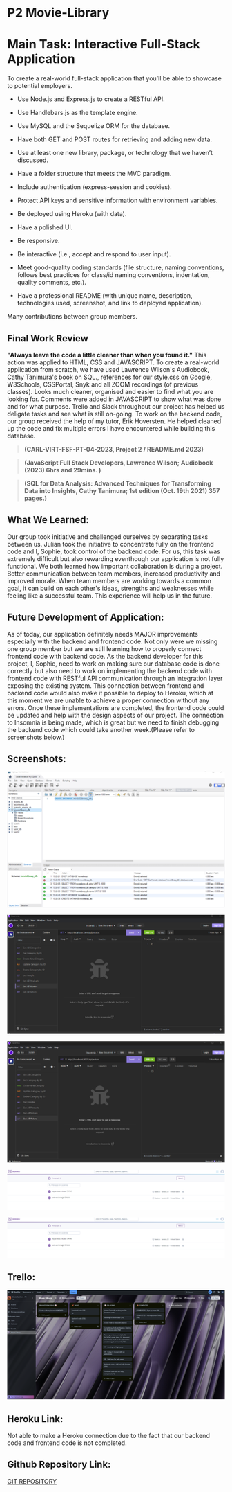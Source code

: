 # P2 Movie-Library
# Main Task: Interactive Full-Stack Application

To create a real-world full-stack application that you’ll be able to showcase to potential employers.

* Use Node.js and Express.js to create a RESTful API.

* Use Handlebars.js as the template engine.

* Use MySQL and the Sequelize ORM for the database.

* Have both GET and POST routes for retrieving and adding new data.

* Use at least one new library, package, or technology that we haven’t discussed.

* Have a folder structure that meets the MVC paradigm.

* Include authentication (express-session and cookies).

* Protect API keys and sensitive information with environment variables.

* Be deployed using Heroku (with data).

* Have a polished UI.

* Be responsive.

* Be interactive (i.e., accept and respond to user input).

* Meet good-quality coding standards (file structure, naming conventions, follows best practices for class/id naming conventions, indentation, quality comments, etc.).

* Have a professional README (with unique name, description, technologies used, screenshot, and link to deployed application).

Many contributions between group members.

## Final Work Review

**"Always leave the code a little cleaner than when you found it."**  This action was applied to HTML, CSS and JAVASCRIPT. To create a real-world application from scratch, we have used Lawrence Wilson's Audiobook, Cathy Tanimura's book on SQL., references for our style.css on Google, W3Schools, CSSPortal, Snyk and all ZOOM recordings (of previous classes). Looks much cleaner, organised and easier to find what you are looking for. Comments were added in JAVASCRIPT to show what was done and for what purpose. Trello and Slack throughout our project has helped us deligate tasks and see what is still on-going. 
To work on the backend code, our group received the help of my tutor, Erik Hoversten. He helped cleaned up the code and fix multiple errors I have encountered while building this database. 

> **(CARL-VIRT-FSF-PT-04-2023, Project 2 / README.md 2023)**

> **(JavaScript Full Stack Developers, Lawrence Wilson; Audiobook (2023) 6hrs and 29mins. )**

> **(SQL for Data Analysis: Advanced Techniques for Transforming Data into Insights, Cathy Tanimura; 1st edition (Oct. 19th 2021) 357 pages.)** 

## What We Learned:

Our group took initiative and challenged ourselves by separating tasks between us. Julian took the initiative to concentrate fully on the frontend code and I, Sophie, took control of the backend code. For us, this task was extremely difficult but also rewarding eventhough our application is not fully functional. We both learned how important collaboration is during a project. Better communication between team members, increased productivity and improved morale. When team members are working towards a common goal, it can build on each other's ideas, strengths and weaknesses while feeling like a successful team. This experience will help us in the future.

## Future Development of Application: 

As of today, our application definitely needs MAJOR improvements especially with the backend and frontend code. Not only were we missing one group member but we are still learning how to properly connect frontend code with backend code. As the backend developer for this project, I, Sophie, need to work on making sure our database code is done correctly but also need to work on implementing the backend code with frontend code with RESTful API communication through an integration layer exposing the existing system. This connection between frontend and backend code would also make it possible to deploy to Heroku, which at this moment we are unable to achieve a proper connection without any errors. Once these implementations are completed, the frontend code could be updated and help with the design aspects of our project. The connection to Insomnia is being made, which is great but we need to finish debugging the backend code which could take another week.(Please refer to screenshots below.)


## Screenshots: 

![public/images/SQL.png](public/images/SQL.png)

![public/images/Insomnia.png](public/images/Insomnia.png)

![public/images/Insomnia2.png](public/images/Insomnia2.png)

![public/images/HEROKU.png](public/images/HEROKU.png)

![public/images/HEROKU2.png](public/images/HEROKU.png)


## Trello:

![public/images/Trello.png](public/images/Trello.png)


## Heroku Link:

Not able to make a Heroku connection due to the fact that our backend code and frontend code is not completed.


## Github Repository Link:

[GIT REPOSITORY](https://github.com/JulianTymeczko/Movie-Library)